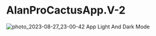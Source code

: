 # AlanProCactusApp.V-2
![photo_2023-08-27_23-00-42](https://github.com/DiyorbekJDK/AlanProCactusApp.V-2/assets/113772715/161bf54e-f96c-4d94-bd7f-f6cc5f072b41)
App Light And Dark Mode
